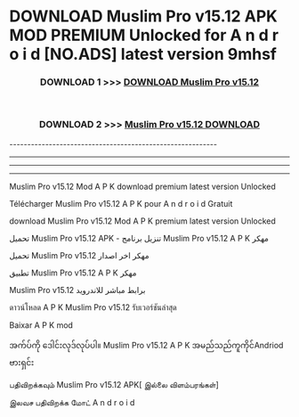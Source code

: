 # DOWNLOAD Muslim Pro v15.12 APK MOD PREMIUM Unlocked for A n d r o i d [NO.ADS] latest version 9mhsf 



<div align="center">

<h3>DOWNLOAD 1 >>> <a href="https://getmod2.web.app/?judul=Muslim Pro v15.12">DOWNLOAD Muslim Pro v15.12</a></h3><br>

<h3>DOWNLOAD 2 >>> <a href="https://getmod2.web.app/?judul=Muslim Pro v15.12">Muslim Pro v15.12 DOWNLOAD </a></h3>

</div>
----------------------------------------------------------

----------------------------------------------------------

----------------------------------------------------------

----------------------------------------------------------

Muslim Pro v15.12 Mod A P K download premium latest version Unlocked

Télécharger Muslim Pro v15.12 A P K pour A n d r o i d Gratuit

download Muslim Pro v15.12 Mod A P K premium latest version Unlocked

تحميل Muslim Pro v15.12 APK - تنزيل برنامج Muslim Pro v15.12 A P K مهكر

تحميل Muslim Pro v15.12 مهكر اخر اصدار

تطبيق Muslim Pro v15.12 A P K مهكر

Muslim Pro v15.12 برابط مباشر للاندرويد

ดาวน์โหลด A P K Muslim Pro v15.12 รับเวอร์ชันล่าสุด

Baixar A P K mod

အက်ပ်ကို ဒေါင်းလုဒ်လုပ်ပါ။ Muslim Pro v15.12 A P K အမည်သည်ကူကိုင်Andriod ဗားရှင်း

பதிவிறக்கவும் Muslim Pro v15.12 APK[ இல்லை விளம்பரங்கள்] 
 
இலவச பதிவிறக்க மோட் A n d r o i d



